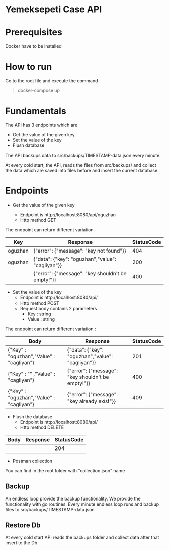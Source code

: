 # Yemeksepeti Case API


# Prerequisites

Docker have to be installed


# How to run

Go to the root file and execute the command

> docker-compose up


# Fundamentals

The API has 3 endpoints which are
- Get the value of the given key.
- Set the value of the key
- Flush database

The API backups data to src/backups/TIMESTAMP-data.json every minute.

At every cold start, the API, reads the files from src/backups/ and collect the data which are saved into files before and insert the current database.


# Endpoints

- Get the value of the given key

    - Endpoint is http://localhost:8080/api/oguzhan
    - Http method GET

The endpoint can return different variation

|         Key       |Response                          |StatusCode                         |
|----------------|-------------------------------|-----------------------------|
|oguzhan|{"error": {"message": "key not found"}}            | 404|
|oguzhan          |{"data": {"key": "oguzhan","value": "cagliyan"}}|200|
|          |{"error": {"message": "key shouldn't be empty!"}}|400|




- Set the value of the key
    - Endpoint is http://localhost:8080/api/
    - Http method POST
    - Request body contains 2 parameters
        - Key : string
        - Value : string

The endpoint can return different variation :

|         Body       |Response                          |StatusCode                         |
|----------------|-------------------------------|-----------------------------|
|{"Key" : "oguzhan","Value" : "cagliyan"}|{"data": {"key": "oguzhan","value": "cagliyan"}}| 201 |
|{"Key" : "" ,"Value" : "cagliyan"}          |{"error": {"message": "key shouldn't be empty!"}}|400|
|  {"Key" : "oguzhan","Value" : "cagliyan"}        |{"error": {"message": "key already exist"}}|409|


* Flush the database
    * Endpoint is http://localhost:8080/api/
    * Http method DELETE

| Body | Response |StatusCode                         |
|------|----------|-----------------------------|
|      |          | 204 |


- Postman collection

You can find in the root folder with "collection.json" name




## Backup

An endless loop provide the backup functionality. We provide the functionality with go routines. Every minute endless loop runs and backup files to src/backups/TIMESTAMP-data.json


## Restore Db

At every cold start API reads the backups folder and collect data after that insert to the Db. 